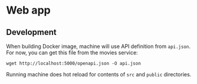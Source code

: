 # Web app

## Development

When building Docker image, machine will use API definition from `api.json`. For now, you can get this file from the movies service:
```
wget http://localhost:5000/openapi.json -O api.json
```

Running machine does hot reload for contents of `src` and `public` directories.
